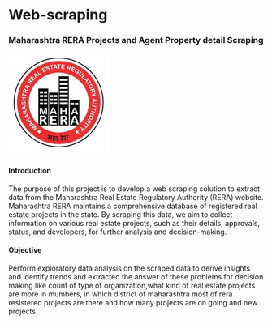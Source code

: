 # Web-scraping

### Maharashtra RERA Projects and Agent Property detail Scraping
![](MAHARERA.jpg)
#### Introduction
The purpose of this project is to develop a web scraping solution to extract data from the Maharashtra Real Estate Regulatory Authority (RERA) website. Maharashtra RERA maintains a comprehensive database of registered real estate projects in the state. By scraping this data, we aim to collect information on various real estate projects, such as their details, approvals, status, and developers, for further analysis and decision-making.
#### Objective
Perform exploratory data analysis on the scraped data to derive insights and identify trends and extracted the answer of these problems for decision making like count of type of organization,what kind of real estate projects are more in mumbers, in which district of maharashtra most of rera resistered projects are there and how many projects are on going and new projects.

